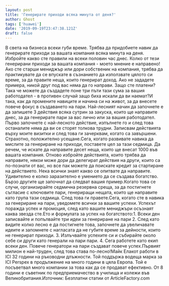 ```yaml
---
layout: post
title: 'Генерирате приходи всяка минута от деня?'
author: Ghost
tags: ['huawei']
date: '2019-09-19T23:47:38.121Z'
draft: false
---
```


В света на бизнеса всеки губи време. Трябва да придобиете навик да генерирате приходи за вашата компания всяка минута на деня. Избройте какво сте правили на всеки половин час днес. Колко от тези генерирани приходи за вашата компания - моето мнение е направено!Ако сте старши мениджър или дори собственик на компания, трябва да практикувате да се впускате в съзнанието да използвате цялото си време, за да правите неща, които генерират доход. Ако не зададете примера, никой друг под вас няма да го направи. Защо сте платени? Така че можете да създадете поне три пъти тази сума за вашия работодател - в противен случай защо биха искали да ви наемат?И така, как да промените навиците и начина си на живот, за да внесете повече фокус в създаването на пари. Най-лесният начин да започнете е да запишете 3 действия всяка сутрин за закуска, които ще направите днес, за да генерирате пари за вас лично или за вашия работодател. Първо започнете с най-лесното действие, изпълнете го и след това останалите няма да ви се сторят толкова трудни. Записвам действията върху моите визитки и след това ги зачерквам, когато са завършени. Страхотно, положително усещане.Сега, когато развивате навика да мислите за генериране на приходи, поставете цел за тази седмица. Да речем, че искате да направите десет неща, които ще внесат 1000 във вашата компания. Отново избройте действията, които трябва да направите, някои може дори да делегират действия на други, които са по-познати от вас, но все пак можете да поискате кредит за стартиране на действието. Нека всички знаят какво се опитвате да направите. Удивително е колко заразително е умението да се създава богатство. Бързо другите ще започнат да следват вашия пример.Когато това се случи, организирайте седмична резервна среща, за да постигнете съгласие с ключовите пари, генериращи нещата, които ще направите като група тази седмица. След това ги правете.Сега, когато сте в навика за генериране на пари, уведомете всички за вашите успехи. Успехът поражда успех и промоция, след като вашите мениджъри осъзнаят каква звезда сте.Ето и формулата за успех на богатството:1. Всеки ден записвайте и попълвайте три идеи за генериране на пари 2. След като видите колко лесно е да постигнете това, започнете да увеличавате идеите и запомнете с нагласата да не губите време за дейности, които не генерират приходи. 3. Излъчвайте успехите си и събирайте около себе си други като генерали на пари пари. 4. Сега работете като екип всеки ден. Повече генератори на пари създават повече успех.Първият милион е най-труден, след това става по-лесно!Майк Елакот работи в ICI 32 години на ръководни длъжности. Той поддържа водеща марка за ICI Perspex в продължение на много години в цяла Европа. Той е посъветвал много компании за това как да се продават ефективно. От 8 години е съветник по предприемачество в училища и колежи във Великобритания.Източник: Безплатни статии от ArticleFactory.com
